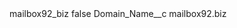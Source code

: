 <?xml version="1.0" encoding="UTF-8"?>
<CustomMetadata xmlns="http://soap.sforce.com/2006/04/metadata" xmlns:xsi="http://www.w3.org/2001/XMLSchema-instance" xmlns:xsd="http://www.w3.org/2001/XMLSchema">
    <label>mailbox92_biz</label>
    <protected>false</protected>
    <values>
        <field>Domain_Name__c</field>
        <value xsi:type="xsd:string">mailbox92.biz</value>
    </values>
</CustomMetadata>
